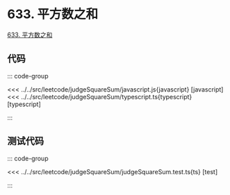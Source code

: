 # 633. 平方数之和

[633. 平方数之和](https://leetcode.cn/problems/sum-of-square-numbers/description/)

## 代码

::: code-group

<<< ../../src/leetcode/judgeSquareSum/javascript.js{javascript} [javascript]
<<< ../../src/leetcode/judgeSquareSum/typescript.ts{typescript} [typescript]

:::

## 测试代码

::: code-group

<<< ../../src/leetcode/judgeSquareSum/judgeSquareSum.test.ts{ts} [test]

:::
